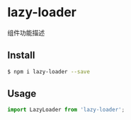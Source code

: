 # lazy-loader

组件功能描述

## Install

```bash
$ npm i lazy-loader --save
```

## Usage

```jsx
import LazyLoader from 'lazy-loader';
```
